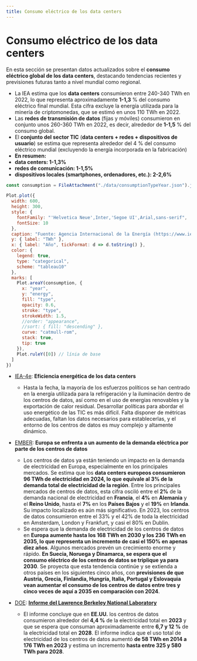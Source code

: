 ```yaml
---
title: Consumo eléctrico de los data centers
---
```


# Consumo eléctrico de los data centers

En esta sección se presentan datos actualizados sobre el **consumo eléctrico global de los data centers**, destacando tendencias recientes y previsiones futuras tanto a nivel mundial como regional.

- La IEA estima que los **data centers** consumieron entre 240-340 TWh en 2022, lo que representa aproximadamente **1-1,3** % del consumo eléctrico final mundial. Esta cifra excluye la energía utilizada para la minería de criptomonedas, que se estimó en unos 110 TWh en 2022.
- Las **redes de transmisión de datos** (fijas y móviles) consumieron en conjunto unos 260-360 TWh en 2022, es decir, alrededor de **1-1,5** % del consumo global. 
- El **conjunto del sector TIC** (**data centers + redes + dispositivos de usuario**) se estima que representa alrededor del 4 % del consumo eléctrico mundial (excluyendo la energía incorporada en la fabricación) 
- **En resumen:**
 - **data centers: 1-1,3%**
 - **redes de comunicación: 1-1,5%**
 - **dispositivos locales (smartphones, ordenadores, etc.): 2-2,6%**

```js
const consumption = FileAttachment("./data/consumptionTypeYear.json").json();
```

```js
Plot.plot({
  width: 600,
  height: 300,
  style: {
    fontFamily: "'Helvetica Neue',Inter,'Segoe UI',Arial,sans-serif",
    fontSize: 10
  },
  caption: "Fuente: Agencia Internacional de la Energía (https://www.iea.org/data-and-statistics/charts/global-data-centre-electricity-consumption-by-equipment-base-case-2020-2030).",
  y: { label: "TWh" },
  x: { label: "Año", tickFormat: d => d.toString() },
  color: {
    legend: true,
    type: "categorical",
    scheme: "tableau10"
  },
  marks: [
    Plot.areaY(consumption, {
      x: "year",
      y: "energy",
      fill: "type",
      opacity: 0.6,
      stroke: "type",
      strokeWidth: 1.5,
      //order: "appearance",
      //sort: { fill: "descending" },
      curve: "catmull-rom",
      stack: true,
      tip: true
    }),
    Plot.ruleY([0]) // línia de base
  ]
})
```


- [IEA-4e](https://www.iea-4e.org/edna/tasks/energy-efficiency-of-data-centres/): **Eficiencia energética de los data centers**
  - Hasta la fecha, la mayoría de los esfuerzos políticos se han centrado en la energía utilizada para la refrigeración y la iluminación dentro de los centros de datos, así como en el uso de energías renovables y la exportación de calor residual. Desarrollar políticas para abordar el uso energético de las TIC es más difícil. Falta disponer de métricas adecuadas, faltan los datos necesarios para establecerlas, y el entorno de los centros de datos es muy complejo y altamente dinámico.

- [EMBER](https://ember-energy.org/latest-insights/grids-for-data-centres-ambitious-grid-planning-can-win-europes-ai-race/grids-for-data-centres/): **Europa se enfrenta a un aumento de la demanda eléctrica por parte de los centros de datos**
  - Los centros de datos ya están teniendo un impacto en la demanda de electricidad en Europa, especialmente en los principales mercados. Se estima que los **data centers europeos consumieron 96 TWh de electricidad en 2024, lo que equivale al 3% de la demanda total de electricidad de la región**. Entre los principales mercados de centros de datos, esta cifra osciló entre el **2%** de la demanda nacional de electricidad en **Francia**, el **4%** en **Alemania** y el **Reino Unido**, hasta el **7%** en los **Países Bajos** y el **19%** en **Irlanda**. Su impacto localizado es aún más significativo. En 2023, los centros de datos consumieron entre el 33% y el 42% de toda la electricidad en Amsterdam, London y Frankfurt, y casi el 80% en Dublin.
  - Se espera que la demanda de electricidad de los centros de datos en **Europa aumente hasta los 168 TWh en 2030 y los 236 TWh en 2035, lo que representa un incremento de casi el 150% en apenas diez años**. Algunos mercados prevén un crecimiento enorme y rápido. **En Suecia, Noruega y Dinamarca, se espera que el consumo eléctrico de los centros de datos se triplique ya para 2030**. Se proyecta que esta tendencia continúe y se extienda a otros países en los siguientes cinco años, con **previsiones de que Austria, Grecia, Finlandia, Hungría, Italia, Portugal y Eslovaquia vean aumentar el consumo de los centros de datos entre tres y cinco veces de aquí a 2035 en comparación con 2024**.

 

- [DOE](https://www.energy.gov/articles/doe-releases-new-report-evaluating-increase-electricity-demand-data-centers): **[Informe del Lawrence Berkeley National Laboratory](https://escholarship.org/uc/item/32d6m0d1)**
  - El informe concluye que en **EE.UU.** los centros de datos consumieron alrededor del **4,4 %** de la electricidad total en **2023** y que se espera que consuman aproximadamente entre **6,7 y 12 %** de la electricidad total en **2028**. El informe indica que el uso total de electricidad de los centros de datos aumentó **de 58 TWh en 2014 a 176 TWh en 2023** y estima un incremento **hasta entre 325 y 580 TWh para 2028**.

 


 
